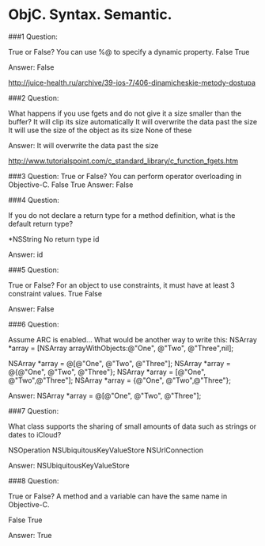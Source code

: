 ObjC. Syntax. Semantic.
==

###1 Question:

True or False? You can use %@ to specify a dynamic property.
False
True

Answer: False

http://juice-health.ru/archive/39-ios-7/406-dinamicheskie-metody-dostupa

###2 Question:

What happens if you use fgets and do not give it a size smaller than the buffer?
It will clip its size automatically
It will overwrite the data past the size
It will use the size of the object as its size
None of these

Answer: It will overwrite the data past the size

http://www.tutorialspoint.com/c_standard_library/c_function_fgets.htm

###3 Question:
True or False? You can perform operator overloading in Objective-C.
False
True
Answer: False 

###4 Question:

If you do not declare a return type for a method definition, what is the default return type?

*NSString
No return type
id

Answer: id

###5 Question:

True or False? For an object to use constraints, it must have at least 3 constraint values.
True
False

Answer: False

###6 Question:

Assume ARC is enabled... What would be another way to write this: NSArray *array = [NSArray arrayWithObjects:@"One", @"Two", @"Three",nil];

NSArray *array = @[@"One", @"Two", @"Three"];
NSArray *array = @{@"One", @"Two", @"Three"};
NSArray *array = [@"One", @"Two",@"Three"];
NSArray *array = {@"One", @"Two",@"Three"};

Answer: NSArray *array = @[@"One", @"Two", @"Three"];

###7 Question:

What class supports the sharing of small amounts of data such as strings or dates to iCloud?

NSOperation
NSUbiquitousKeyValueStore
NSUrlConnection

Answer: NSUbiquitousKeyValueStore

###8 Question:

True or False? A method and a variable can have the same name in Objective-C.

False
True

Answer: True



